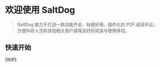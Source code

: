 # 欢迎使用 SaltDog

> SaltDog 致力于打造一款功能齐全、轻便好用、插件化的 PDF 阅读平台，方便科研人员和其他相关用户获得良好的阅读与使用体验。

## 快速开始

[WIP]

